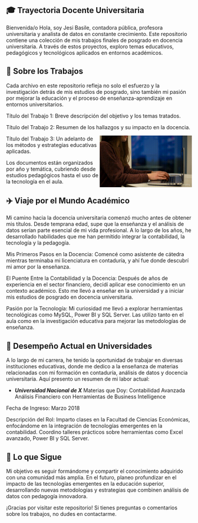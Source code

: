 ## 🎓 Trayectoria Docente Universitaria
Bienvenida/o
Hola, soy Jesi Basile, contadora pública, profesora universitaria y analista de datos en constante crecimiento. Este repositorio contiene una colección de mis trabajos finales de posgrado en docencia universitaria. A través de estos proyectos, exploro temas educativos, pedagógicos y tecnológicos aplicados en entornos académicos.

## 💼 Sobre los Trabajos
Cada archivo en este repositorio refleja no solo el esfuerzo y la investigación detrás de mis estudios de posgrado, sino también mi pasión por mejorar la educación y el proceso de enseñanza-aprendizaje en entornos universitarios.

Título del Trabajo 1: Breve descripción del objetivo y los temas tratados.

Título del Trabajo 2: Resumen de los hallazgos y su impacto en la docencia.

<img align="right" alt="Typing" width="250" src="https://github.com/JessBasile/Docencia-Universitaria/raw/main/imagenes/typing.gif">

Título del Trabajo 3: Un adelanto de los métodos y estrategias educativas aplicadas.

Los documentos están organizados por año y temática, cubriendo desde estudios pedagógicos hasta el uso de la tecnología en el aula.

## ✈️ Viaje por el Mundo Académico
Mi camino hacia la docencia universitaria comenzó mucho antes de obtener mis títulos. Desde temprana edad, supe que la enseñanza y el análisis de datos serían parte esencial de mi vida profesional. A lo largo de los años, he desarrollado habilidades que me han permitido integrar la contabilidad, la tecnología y la pedagogía.

Mis Primeros Pasos en la Docencia: Comencé como asistente de cátedra mientras terminaba mi licenciatura en contaduría, y ahí fue donde descubrí mi amor por la enseñanza.

El Puente Entre la Contabilidad y la Docencia: Después de años de experiencia en el sector financiero, decidí aplicar ese conocimiento en un contexto académico. Esto me llevó a enseñar en la universidad y a iniciar mis estudios de posgrado en docencia universitaria.

Pasión por la Tecnología: Mi curiosidad me llevó a explorar herramientas tecnológicas como MySQL, Power BI y SQL Server. Las utilizo tanto en el aula como en la investigación educativa para mejorar las metodologías de enseñanza.

## 🏫 Desempeño Actual en Universidades
A lo largo de mi carrera, he tenido la oportunidad de trabajar en diversas instituciones educativas, donde me dedico a la enseñanza de materias relacionadas con mi formación en contaduría, análisis de datos y docencia universitaria. Aquí presento un resumen de mi labor actual:

+ ***Universidad Nacional de X***
Materias que Doy:
Contabilidad Avanzada
Análisis Financiero con Herramientas de Business Intelligence

Fecha de Ingreso: Marzo 2018

Descripción del Rol:
Imparto clases en la Facultad de Ciencias Económicas, enfocándome en la integración de tecnologías emergentes en la contabilidad.
Coordino talleres prácticos sobre herramientas como Excel avanzado, Power BI y SQL Server.

## 🚀 Lo que Sigue
Mi objetivo es seguir formándome y compartir el conocimiento adquirido con una comunidad más amplia. En el futuro, planeo profundizar en el impacto de las tecnologías emergentes en la educación superior, desarrollando nuevas metodologías y estrategias que combinen análisis de datos con pedagogía innovadora.

¡Gracias por visitar este repositorio! Si tienes preguntas o comentarios sobre los trabajos, no dudes en contactarme.
